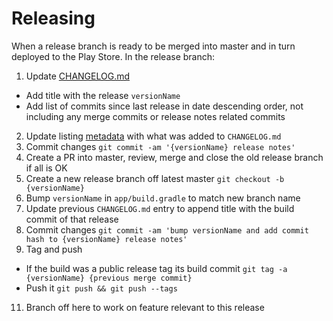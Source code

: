 Releasing
=========
When a release branch is ready to be merged into master and in turn deployed to the Play Store. In the release branch:
1. Update [CHANGELOG.md](../CHANGELOG.md)
  * Add title with the release `versionName`
  * Add list of commits since last release in date descending order, not including any merge commits or release notes related commits
2. Update listing [metadata](../app/src/main/play/en-GB/whatsnew-internal) with what was added to `CHANGELOG.md`
3. Commit changes `git commit -am '{versionName} release notes'`
4. Create a PR into master, review, merge and close the old release branch if all is OK
5. Create a new release branch off latest master `git checkout -b {versionName}`
6. Bump `versionName` in `app/build.gradle` to match new branch name
8. Update previous `CHANGELOG.md` entry to append title with the build commit of that release
9. Commit changes `git commit -am 'bump versionName and add commit hash to {versionName} release notes'`
10. Tag and push
  * If the build was a public release tag its build commit `git tag -a {versionName} {previous merge commit}`
  * Push it `git push && git push --tags`
11. Branch off here to work on feature relevant to this release